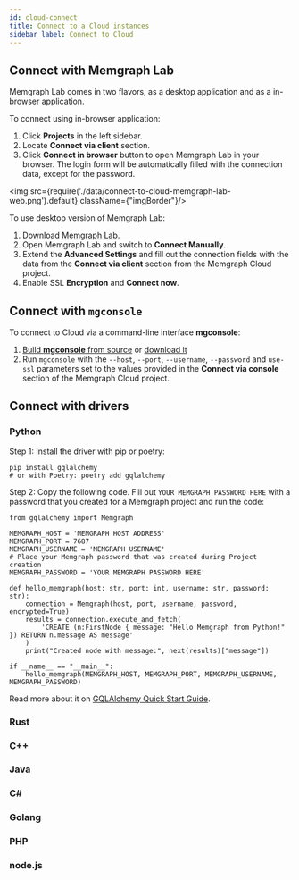 ```yaml
---
id: cloud-connect
title: Connect to a Cloud instances
sidebar_label: Connect to Cloud
---
```


## Connect with Memgraph Lab

Memgraph Lab comes in two flavors, as a desktop application and as a in-browser
application. 

To connect using in-browser application:
1. Click **Projects** in the left sidebar. 
2. Locate **Connect via client** section.
3. Click **Connect in browser** button to open Memgraph Lab in your browser. The
   login form will be automatically filled with the connection data, except for
   the password.

<img src={require('./data/connect-to-cloud-memgraph-lab-web.png').default} className={"imgBorder"}/>

To use desktop version of Memgraph Lab:
1. Download [Memgraph Lab](https://memgraph.com/download/#memgraph-lab).
2. Open Memgraph Lab and switch to **Connect Manually**.
3. Extend the **Advanced Settings** and fill out the connection fields with the
   data from the **Connect via client** section from the Memgraph Cloud project. 
4. Enable SSL **Encryption** and **Connect now**.

## Connect with `mgconsole`

To connect to Cloud via a command-line interface **mgconsole**:
1. [Build **mgconsole** from source](https://github.com/memgraph/mgconsole) or
   [download it](https://memgraph.com/download/#mgconsole)
2. Run `mgconsole` with the `--host`, `--port`, `--username`, `--password` and
   `use-ssl` parameters set to the values provided in the  **Connect via
   console** section of the Memgraph Cloud project.

## Connect with drivers

### Python

Step 1: Install the driver with pip or poetry:

```
pip install gqlalchemy
# or with Poetry: poetry add gqlalchemy

```

Step 2: Copy the following code. Fill out `YOUR MEMGRAPH PASSWORD HERE` with a password that you created for a Memgraph project and run the code:

```
from gqlalchemy import Memgraph

MEMGRAPH_HOST = 'MEMGRAPH HOST ADDRESS'
MEMGRAPH_PORT = 7687
MEMGRAPH_USERNAME = 'MEMGRAPH USERNAME'
# Place your Memgraph password that was created during Project creation
MEMGRAPH_PASSWORD = 'YOUR MEMGRAPH PASSWORD HERE'

def hello_memgraph(host: str, port: int, username: str, password: str):
    connection = Memgraph(host, port, username, password, encrypted=True)
    results = connection.execute_and_fetch(
        'CREATE (n:FirstNode { message: "Hello Memgraph from Python!" }) RETURN n.message AS message'
    )
    print("Created node with message:", next(results)["message"])

if __name__ == "__main__":
    hello_memgraph(MEMGRAPH_HOST, MEMGRAPH_PORT, MEMGRAPH_USERNAME, MEMGRAPH_PASSWORD)

```

Read more about it on [GQLAlchemy Quick Start Guide](/gqlalchemy/how-to-guides).


### Rust


### C++


### Java


### C#


### Golang


### PHP


### node.js